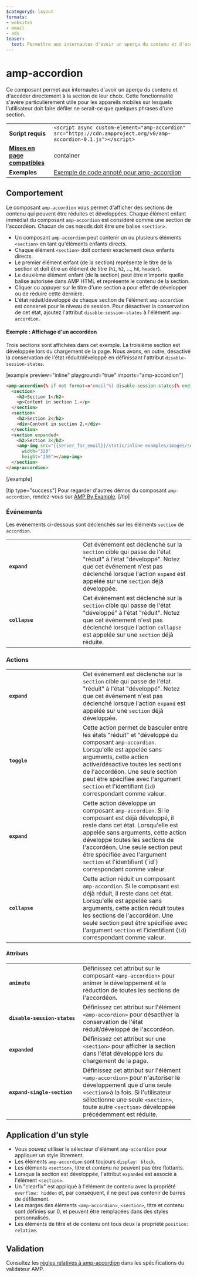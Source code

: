 ```yaml
---
$category@: layout
formats:
- websites
- email
- ads
teaser:
  text: Permettre aux internautes d'avoir un aperçu du contenu et d'accéder directement à la section de leur choix.
---
```



<!--
Copyright 2016 The AMP HTML Authors. All Rights Reserved.

Licensed under the Apache License, Version 2.0 (the "License");
you may not use this file except in compliance with the License.
You may obtain a copy of the License at

      http://www.apache.org/licenses/LICENSE-2.0

Unless required by applicable law or agreed to in writing, software
distributed under the License is distributed on an "AS-IS" BASIS,
WITHOUT WARRANTIES OR CONDITIONS OF ANY KIND, either express or implied.
See the License for the specific language governing permissions and
limitations under the License.
-->

# amp-accordion

Ce composant permet aux internautes d'avoir un aperçu du contenu et d'accéder directement à la section de leur choix. Cette fonctionnalité s'avère particulièrement utile pour les appareils mobiles sur lesquels l'utilisateur doit faire défiler ne serait-ce que quelques phrases d'une section.

<table>
  <tr>
    <td class="col-fourty"><strong>Script requis</strong></td>
    <td><code>&lt;script async custom-element="amp-accordion" src="https://cdn.ampproject.org/v0/amp-accordion-0.1.js"&gt;&lt;/script&gt;</code></td>
  </tr>
  <tr>
    <td class="col-fourty"><strong><a href="https://www.ampproject.org/docs/guides/responsive/control_layout.html">Mises en page compatibles</a></strong></td>
    <td>container</td>
  </tr>
  <tr>
    <td class="col-fourty"><strong>Exemples</strong></td>
    <td><a href="https://ampbyexample.com/components/amp-accordion/">Exemple de code annoté pour amp-accordion</a></td>
  </tr>
</table>


## Comportement

Le composant `amp-accordion` vous permet d'afficher des sections de contenu qui peuvent être réduites et développées. Chaque élément enfant immédiat du composant `amp-accordion` est considéré comme une section de l'accordéon. Chacun de ces nœuds doit être une balise `<section>`.

* Un composant `amp-accordion` peut contenir un ou plusieurs éléments `<section>` en tant qu'éléments enfants directs.
* Chaque élément `<section>` doit contenir exactement deux enfants directs.
* Le premier élément enfant (de la section) représente le titre de la section et doit être un élément de titre (`h1`, `h2`, ..., `h6`, `header`).
* Le deuxième élément enfant (de la section) peut être n'importe quelle balise autorisée dans AMP HTML et représente le contenu de la section.
* Cliquer ou appuyer sur le titre d'une section a pour effet de développer ou de réduire cette dernière.
* L'état réduit/développé de chaque section de l'élément `amp-accordion` est conservé pour le niveau de session. Pour désactiver la conservation de cet état, ajoutez l'attribut `disable-session-states` à l'élément `amp-accordion`.

#### Exemple : Affichage d'un accordéon

Trois sections sont affichées dans cet exemple. La troisième section est développée lors du chargement de la page.  Nous avons, en outre, désactivé la conservation de l'état réduit/développé en définissant l'attribut `disable-session-states`.

[example preview="inline" playground="true" imports="amp-accordion"]
```html
<amp-accordion{% if not format=='email'%} disable-session-states{% endif %}>
  <section>
    <h2>Section 1</h2>
    <p>Content in section 1.</p>
  </section>
  <section>
    <h2>Section 2</h2>
    <div>Content in section 2.</div>
  </section>
  <section expanded>
    <h2>Section 3</h2>
    <amp-img src="{{server_for_email}}/static/inline-examples/images/squirrel.jpg"
      width="320"
      height="256"></amp-img>
  </section>
</amp-accordion>
```
[/example]

[tip type="success"]
Pour regarder d'autres démos du composant `amp-accordion`, rendez-vous sur [AMP By Example](https://ampbyexample.com/components/amp-accordion/).
[/tip]

### Événements

Les événements ci-dessous sont déclenchés sur les éléments `section` de `accordion`.

<table>
  <tr>
    <td width="40%"><strong><code>expand</code></strong></td>
    <td>Cet événement est déclenché sur la <code>section</code> cible qui passe de l'état "réduit" à l'état "développé". Notez que cet événement n'est pas déclenché lorsque l'action <code>expand</code> est appelée sur une <code>section</code> déjà développée.</td>
  </tr>
  <tr>
    <td width="40%"><strong><strong><code>collapse</code></strong></strong></td>
    <td>Cet événement est déclenché sur la <code>section</code> cible qui passe de l'état "développé" à l'état "réduit". Notez que cet événement n'est pas déclenché lorsque l'action <code>collapse</code> est appelée sur une <code>section</code> déjà réduite.</td>
  </tr>
</table>

### Actions

<table>
  <tr>
    <td width="40%"><strong><code>expand</code></strong></td>
    <td>Cet événement est déclenché sur la <code>section</code> cible qui passe de l'état "réduit" à l'état "développé". Notez que cet événement n'est pas déclenché lorsque l'action <code>expand</code> est appelée sur une <code>section</code> déjà développée.</td>
  </tr>
  <tr>
    <td width="40%"><strong><code>toggle</code></strong></td>
    <td>Cette action permet de basculer entre les états "réduit" et "développé du composant <code>amp-accordion</code>. Lorsqu'elle est appelée sans arguments, cette action active/désactive toutes les sections de l'accordéon. Une seule section peut être spécifiée avec l'argument <code>section</code> et l'identifiant (<code>id</code>) correspondant comme valeur.</td>
  </tr>
  <tr>
    <td width="40%"><strong><code>expand</code></strong></td>
    <td>Cette action développe un composant <code>amp-accordion</code>. Si le composant est déjà développé, il reste dans cet état. Lorsqu'elle est appelée sans arguments, cette action développe toutes les sections de l'accordéon. Une seule section peut être spécifiée avec l'argument <code>section</code> et l'identifiant (`id`) correspondant comme valeur.</td>
  </tr>
  <tr>
    <td width="40%"><strong><code>collapse</code></strong></td>
    <td>Cette action réduit un composant <code>amp-accordion</code>. Si le composant est déjà réduit, il reste dans cet état. Lorsqu'elle est appelée sans arguments, cette action réduit toutes les sections de l'accordéon. Une seule section peut être spécifiée avec l'argument <code>section</code> et l'identifiant (<code>id</code>) correspondant comme valeur.</td>
  </tr>
</table>

#### Attributs

<table>
  <tr>
    <td width="40%"><strong><code>animate</code></strong></td>
    <td>Définissez cet attribut sur le composant <code>&lt;amp-accordion&gt;</code> pour animer le développement et la réduction de toutes les sections de l'accordéon.</td>
  </tr>
  <tr>
    <td width="40%"><strong><code>disable-session-states</code></strong></td>
    <td>Définissez cet attribut sur l'élément <code>&lt;amp-accordion&gt;</code> pour désactiver la conservation de l'état réduit/développé de l'accordéon.</td>
  </tr>
  <tr>
    <td width="40%"><strong><code>expanded</code></strong></td>
    <td>Définissez cet attribut sur une <code>&lt;section&gt;</code> pour afficher la section dans l'état développé lors du chargement de la page.</td>
  </tr>
  <tr>
    <td width="40%"><strong><code>expand-single-section</code></strong></td>
    <td>Définissez cet attribut sur l'élément <code>&lt;amp-accordion&gt;</code> pour n'autoriser le développement que d'une seule <code>&lt;section&gt;</code>à la fois. Si l'utilisateur sélectionne une seule <code>&lt;section&gt;</code>, toute autre <code>&lt;section&gt;</code> développée précédemment est réduite.</td>
  </tr>
</table>

## Application d'un style

* Vous pouvez utiliser le sélecteur d'élément `amp-accordion` pour appliquer un style librement.
* Les éléments `amp-accordion` sont toujours `display: block`.
* Les éléments `<section>`, titre et contenu ne peuvent pas être flottants.
* Lorsque la section est développée, l'attribut `expanded` est associé à l'élément `<section>`.
* Un "clearfix" est appliqué à l'élément de contenu avec la propriété `overflow: hidden` et, par conséquent, il ne peut pas contenir de barres de défilement.
* Les marges des éléments `<amp-accordion>`, `<section>`, titre et contenu sont définies sur 0, et peuvent être remplacées dans des styles personnalisés.
* Les éléments de titre et de contenu ont tous deux la propriété `position: relative`.

## Validation

Consultez les [règles relatives à amp-accordion](https://github.com/ampproject/amphtml/blob/master/extensions/amp-accordion/validator-amp-accordion.protoascii) dans les spécifications du validateur AMP.
